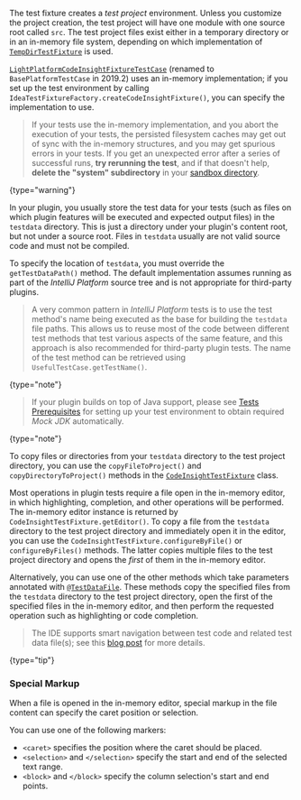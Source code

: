 [//]: # (title: Test Project and Testdata Directories)

<!-- Copyright 2000-2020 JetBrains s.r.o. and other contributors. Use of this source code is governed by the Apache 2.0 license that can be found in the LICENSE file. -->

The test fixture creates a *test project* environment.
Unless you customize the project creation, the test project will have one module with one source root called `src`.
The test project files exist either in a temporary directory or in an in-memory file system, depending on which implementation of [`TempDirTestFixture`](upsource:///platform/testFramework/src/com/intellij/testFramework/fixtures/TempDirTestFixture.java) is used.

[`LightPlatformCodeInsightFixtureTestCase`](upsource:///platform/testFramework/src/com/intellij/testFramework/fixtures/LightPlatformCodeInsightFixtureTestCase.java) (renamed to `BasePlatformTestCase` in 2019.2) uses an in-memory implementation; if you set up the test environment by calling `IdeaTestFixtureFactory.createCodeInsightFixture()`, you can specify the implementation to use.

 >  If your tests use the in-memory implementation, and you abort the execution of your tests, the persisted filesystem caches may get out of sync with the in-memory structures, and you may get spurious errors in your tests.
> If you get an unexpected error after a series of successful runs, **try rerunning the test**, and if that doesn't help, **delete the "system" subdirectory** in your [sandbox directory](ide_development_instance.md#the-development-instance-sandbox-directory).
 >
 {type="warning"}

In your plugin, you usually store the test data for your tests (such as files on which plugin features will be executed and expected output files) in the `testdata` directory.
This is just a directory under your plugin's content root, but not under a source root.
Files in `testdata` usually are not valid source code and must not be compiled.

To specify the location of `testdata`, you must override the `getTestDataPath()` method.
The default implementation assumes running as part of the *IntelliJ Platform* source tree and is not appropriate for third-party plugins.

 >  A very common pattern in *IntelliJ Platform* tests is to use the test method's name being executed as the base for building the `testdata` file paths.
> This allows us to reuse most of the code between different test methods that test various aspects of the same feature, and this approach is also recommended for third-party plugin tests.
> The name of the test method can be retrieved using `UsefulTestCase.getTestName()`.
 >
 {type="note"}

 >  If your plugin builds on top of Java support, please see [Tests Prerequisites](tests_prerequisites.md) for setting up your test environment to obtain required _Mock JDK_ automatically.
 >
 {type="note"}

To copy files or directories from your `testdata` directory to the test project directory, you can use the `copyFileToProject()` and `copyDirectoryToProject()` methods in the [`CodeInsightTestFixture`](upsource:///platform/testFramework/src/com/intellij/testFramework/fixtures/CodeInsightTestFixture.java) class.

Most operations in plugin tests require a file open in the in-memory editor, in which highlighting, completion, and other operations will be performed.
The in-memory editor instance is returned by `CodeInsightTestFixture.getEditor()`.
To copy a file from the `testdata` directory to the test project directory and immediately open it in the editor, you can use the `CodeInsightTestFixture.configureByFile()` or `configureByFiles()` methods.
The latter copies multiple files to the test project directory and opens the *first* of them in the in-memory editor.

Alternatively, you can use one of the other methods which take parameters annotated with [`@TestDataFile`](upsource:///platform/testFramework/src/com/intellij/testFramework/TestDataFile.java).
These methods copy the specified files from the `testdata` directory to the test project directory, open the first of the specified files in the in-memory editor, and then perform the requested operation such as highlighting or code completion.

 >  The IDE supports smart navigation between test code and related test data file(s); see this [blog post](https://blog.jetbrains.com/platform/2017/10/improvements-in-testing-intellij-platform-plugins/) for more details.
 >
 {type="tip"}

### Special Markup
When a file is opened in the in-memory editor, special markup in the file content can specify the caret position or selection.

You can use one of the following markers:
* `<caret>` specifies the position where the caret should be placed.
* `<selection>` and `</selection>` specify the start and end of the selected text range.
* `<block>` and `</block>` specify the column selection's start and end points.